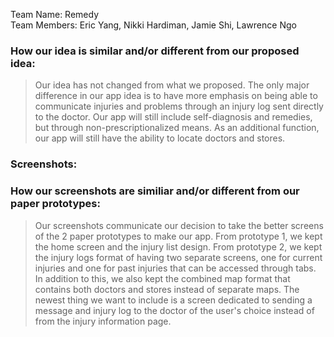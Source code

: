 Team Name: Remedy <br>
Team Members: Eric Yang, Nikki Hardiman, Jamie Shi, Lawrence Ngo

### How our idea is similar and/or different from our proposed idea:

> Our idea has not changed from what we proposed. The only major difference in our app idea is to have more emphasis on being able to communicate injuries and problems through an injury log sent directly to the doctor.
Our app will still include self-diagnosis and remedies, but through non-prescriptionalized means. As an additional function, our app will still have the ability to locate doctors and stores.

### Screenshots:

> 

### How our screenshots are similiar and/or different from our paper prototypes:

> Our screenshots communicate our decision to take the better screens of the 2 paper prototypes to make our app. From prototype 1, we kept the home screen and the injury list design.
From prototype 2, we kept the injury logs format of having two separate screens, one for current injuries and one for past injuries that can be accessed through tabs. In addition to this, we also kept the combined map format
that contains both doctors and stores instead of separate maps. The newest thing we want to include is a screen dedicated to sending a message and injury log to the doctor of the user's choice instead of from the injury information page.
